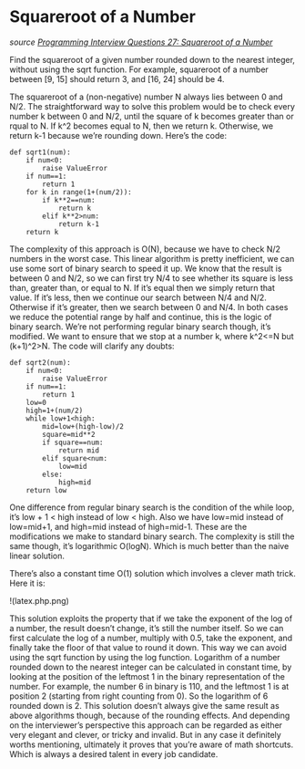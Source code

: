 # Squareroot of a Number

_source [Programming Interview Questions 27: Squareroot of a Number](http://www.ardendertat.com/2012/01/26/programming-interview-questions-27-squareroot-of-a-number/)_

Find the squareroot of a given number rounded down to the nearest integer, without using the sqrt function. For example, squareroot of a number between [9, 15] should return 3, and [16, 24] should be 4.

The squareroot of a (non-negative) number N always lies between 0 and N/2. The straightforward way to solve this problem would be to check every number k between 0 and N/2, until the square of k becomes greater than or rqual to N. If k^2 becomes equal to N, then we return k. Otherwise, we return k-1 because we’re rounding down. Here’s the code:

```
def sqrt1(num):
    if num<0:
        raise ValueError
    if num==1:
        return 1
    for k in range(1+(num/2)):
        if k**2==num:
            return k
        elif k**2>num:
            return k-1
    return k
```

The complexity of this approach is O(N), because we have to check N/2 numbers in the worst case. This linear algorithm is pretty inefficient, we can use some sort of binary search to speed it up. We know that the result is between 0 and N/2, so we can first try N/4 to see whether its square is less than, greater than, or equal to N. If it’s equal then we simply return that value. If it’s less, then we continue our search between N/4 and N/2. Otherwise if it’s greater, then we search between 0 and N/4. In both cases we reduce the potential range by half and continue, this is the logic of binary search. We’re not performing regular binary search though, it’s modified. We want to ensure that we stop at a number k, where k^2<=N but (k+1)^2\>N. The code will clarify any doubts:

```
def sqrt2(num):
    if num<0:
        raise ValueError
    if num==1:
        return 1
    low=0
    high=1+(num/2)
    while low+1<high:
        mid=low+(high-low)/2
        square=mid**2
        if square==num:
            return mid
        elif square<num:
            low=mid
        else:
            high=mid
    return low
```

One difference from regular binary search is the condition of the while loop, it’s low + 1 \< high instead of low \< high. Also we have low=mid instead of low=mid+1, and high=mid instead of high=mid-1. These are the modifications we make to standard binary search. The complexity is still the same though, it’s logarithmic O(logN). Which is much better than the naive linear solution.

There’s also a constant time O(1) solution which involves a clever math trick. Here it is:

!(latex.php.png)

This solution exploits the property that if we take the exponent of the log of a number, the result  doesn’t change, it’s still the number itself. So we can first calculate the log of a number, multiply with 0.5, take the exponent, and finally take the floor of that value to round it down. This way we can avoid using the sqrt function by using the log function. Logarithm of a number rounded down to the nearest integer can be calculated in constant time, by looking at the position of the leftmost 1 in the binary representation of the number. For example, the number 6 in binary is 110, and the leftmost 1 is at position 2 (starting from right counting from 0). So the logarithm of 6 rounded down is 2. This solution doesn’t always give the same result as above algorithms though, because of the rounding effects. And depending on the interviewer’s perspective this approach can be regarded as either very elegant and clever, or tricky and invalid. But in any case it definitely worths mentioning, ultimately it proves that you’re aware of math shortcuts. Which is always a desired talent in every job candidate.
